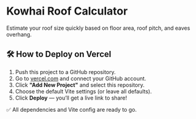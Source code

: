 # Kowhai Roof Calculator

Estimate your roof size quickly based on floor area, roof pitch, and eaves overhang.

## 🛠 How to Deploy on Vercel

1. Push this project to a GitHub repository.
2. Go to [vercel.com](https://vercel.com) and connect your GitHub account.
3. Click **"Add New Project"** and select this repository.
4. Choose the default Vite settings (or leave all defaults).
5. Click **Deploy** — you’ll get a live link to share!

✅ All dependencies and Vite config are ready to go.
